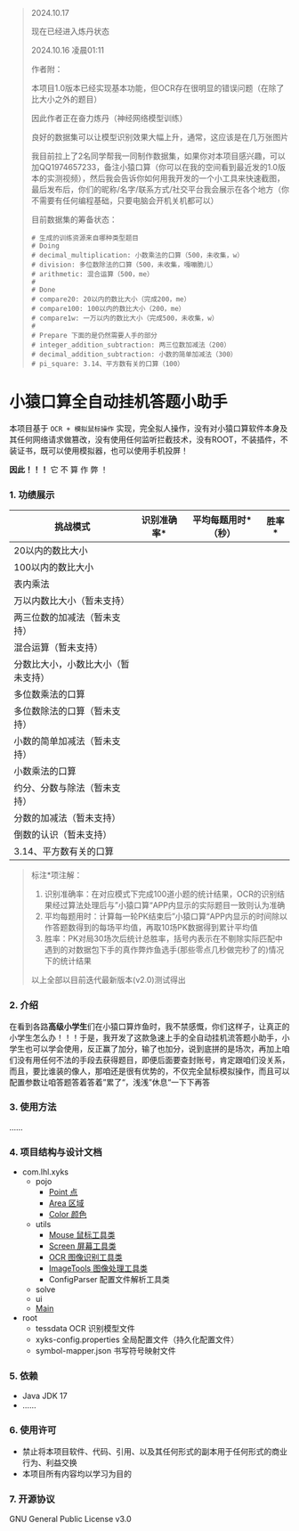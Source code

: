 > 2024.10.17 
>
> 现在已经进入炼丹状态
>
> 
>
> 2024.10.16 凌晨01:11
>
> 作者附：
>
> 本项目1.0版本已经实现基本功能，但OCR存在很明显的错误问题（在除了比大小之外的题目）
>
> 因此作者正在奋力炼丹（神经网络模型训练）
>
> 良好的数据集可以让模型识别效果大幅上升，通常，这应该是在几万张图片
>
> 我目前拉上了2名同学帮我一同制作数据集，如果你对本项目感兴趣，可以加QQ1974657233，备注小猿口算（你可以在我的空间看到最近发的1.0版本的实测视频），然后我会告诉你如何用我开发的一个小工具来快速截图，最后发布后，你们的昵称/名字/联系方式/社交平台我会展示在各个地方（你不需要有任何编程基础，只要电脑会开机关机都可以）
>
> 目前数据集的筹备状态：
>
> ```properties
> # 生成的训练资源来自哪种类型题目
> # Doing
> # decimal_multiplication: 小数乘法的口算（500，未收集，w）
> # division: 多位数除法的口算（500，未收集，嘎嘣脆儿）
> # arithmetic: 混合运算（500，me）
> #
> # Done
> # compare20: 20以内的数比大小（完成200，me）
> # compare100: 100以内的数比大小（200，me）
> # compare1w: 一万以内的数比大小（完成500，未收集，w）
> #
> # Prepare 下面的是仍然需要人手的部分
> # integer_addition_subtraction: 两三位数加减法（200）
> # decimal_addition_subtraction: 小数的简单加减法（300）
> # pi_square: 3.14、平方数有关的口算（100）
> ```

# 小猿口算全自动挂机答题小助手

本项目基于 `OCR + 模拟鼠标操作` 实现，完全拟人操作，没有对小猿口算软件本身及其任何网络请求做篡改，没有使用任何监听拦截技术，没有ROOT，不装插件，不装证书，既可以使用模拟器，也可以使用手机投屏！

**因此！！！**  它 不 算 作 弊 ！

### 1. 功绩展示

| 挑战模式                           | 识别准确率* | 平均每题用时*（秒） | 胜率* |
| ---------------------------------- | ----------- | ------------------- | ----- |
| 20以内的数比大小                   |             |                     |       |
| 100以内的数比大小                  |             |                     |       |
| 表内乘法                           |             |                     |       |
| 万以内数比大小（暂未支持）         |             |                     |       |
| 两三位数的加减法（暂未支持）       |             |                     |       |
| 混合运算（暂未支持）               |             |                     |       |
| 分数比大小，小数比大小（暂未支持） |             |                     |       |
| 多位数乘法的口算                   |             |                     |       |
| 多位数除法的口算（暂未支持）       |             |                     |       |
| 小数的简单加减法（暂未支持）       |             |                     |       |
| 小数乘法的口算                     |             |                     |       |
| 约分、分数与除法（暂未支持）       |             |                     |       |
| 分数的加减法（暂未支持）           |             |                     |       |
| 倒数的认识（暂未支持）             |             |                     |       |
| 3.14、平方数有关的口算             |             |                     |       |

> 标注*项注解：
>
> 1. 识别准确率：在对应模式下完成100道小题的统计结果，OCR的识别结果经过算法处理后与”小猿口算“APP内显示的实际题目一致则认为准确
> 2. 平均每题用时：计算每一轮PK结束后”小猿口算“APP内显示的时间除以作答题数得到的每场平均值，再取10场PK数据得到累计平均值
> 3. 胜率：PK对局30场次后统计总胜率，括号内表示在不剔除实际匹配中遇到的对数据包下手的真作弊炸鱼选手(那些零点几秒做完秒了的)情况下的统计结果
>
> 以上全部以目前迭代最新版本(v2.0)测试得出

### 2. 介绍

在看到各路**高级小学生**们在小猿口算炸鱼时，我不禁感慨，你们这样子，让真正的小学生怎么办！！！于是，我开发了这款急速上手的全自动挂机流答题小助手，小学生也可以学会使用，反正赢了加分，输了也加分，说到底拼的是场次，再加上咱们没有用任何不法的手段去获得题目，即便后面要查封账号，肯定跟咱们没关系，而且，要比谁装的像人，那咱还是很有优势的，不仅完全鼠标模拟操作，而且可以配置参数让咱答题答着答着”累了“，浅浅”休息“一下下再答

### 3. 使用方法

……

### 4. 项目结构与设计文档

- com.lhl.xyks
  - pojo
    - [Point 点](doc/design/com.lhl.xyks.pojo.Point.md)
    - [Area 区域](doc/design/com.lhl.xyks.pojo.Area.md)
    - [Color 颜色](doc/design/com.lhl.xyks.pojo.Color.md)
  - utils
    - [Mouse 鼠标工具类](doc/design/com.lhl.xyks.utils.Mouse.md)
    - [Screen 屏幕工具类](doc/design/com.lhl.xyks.utils.Screen.md)
    - [OCR 图像识别工具类](doc/design/com.lhl.xyks.utils.OCR.md)
    - [ImageTools 图像处理工具类](doc/design/com.lhl.xyks.utils.ImageTools.md)
    - ConfigParser 配置文件解析工具类
  - solve
  - ui
  - [Main](doc/design/com.lhl.xyks.Main.md)
- root
  - tessdata OCR 识别模型文件
  - xyks-config.properties 全局配置文件（持久化配置文件）
  - symbol-mapper.json 书写符号映射文件

### 5. 依赖

- Java JDK 17
- ……

### 6. 使用许可

- 禁止将本项目软件、代码、引用、以及其任何形式的副本用于任何形式的商业行为、利益交换
- 本项目所有内容均以学习为目的

### 7. 开源协议

GNU General Public License v3.0 
